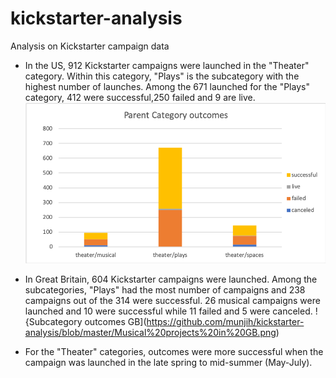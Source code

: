 # kickstarter-analysis
Analysis on Kickstarter campaign data

- In the US, 912 Kickstarter campaigns were launched in the "Theater" category. Within this category, "Plays" is the subcategory with the highest number of launches. Among the 671 launched for the "Plays" category, 412 were successful,250 failed and 9 are live. 
![Category outcomes](https://github.com/munjih/kickstarter-analysis/blob/master/Parent%20Category%20Outcomes%20chart.png)

- In Great Britain, 604 Kickstarter campaigns were launched. Among the subcategories, "Plays" had the most number of campaigns and 238 campaigns out of the 314 were successful. 26 musical campaigns were launched and 10 were successful while 11 failed and 5 were canceled.
!{Subcategory outcomes GB](https://github.com/munjih/kickstarter-analysis/blob/master/Musical%20projects%20in%20GB.png)

- For the "Theater" categories, outcomes were more successful when the campaign was launched in the late spring to mid-summer (May-July).
